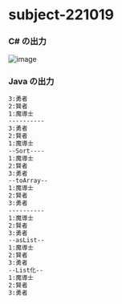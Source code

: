 # subject-221019

### C# の出力
![image](https://user-images.githubusercontent.com/1501327/196608117-09f893e4-904f-44b4-88c1-411009fe1b66.png)

### Java の出力
```txt
3:勇者
2:賢者     
1:魔導士   
---------- 
3:勇者     
2:賢者     
1:魔導士   
--Sort---- 
1:魔導士   
2:賢者     
3:勇者     
--toArray--
1:魔導士   
2:賢者     
3:勇者     
---------- 
1:魔導士   
2:賢者     
3:勇者     
--asList-- 
1:魔導士   
2:賢者     
3:勇者     
--List化-- 
1:魔導士   
2:賢者
3:勇者
```
